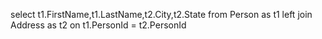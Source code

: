 select t1.FirstName,t1.LastName,t2.City,t2.State 
from Person as t1 left join Address as t2 
on t1.PersonId = t2.PersonId
